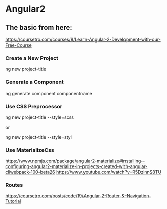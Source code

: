# Angular2

## The basic from here:

https://coursetro.com/courses/8/Learn-Angular-2-Development-with-our-Free-Course

### Create a New Project

ng new project-title

### Generate a Component

ng generate component componentname

### Use CSS Preprocessor

ng new project-title --style=scss

or

ng new project-title --style=styl

### Use MaterializeCss

https://www.npmjs.com/package/angular2-materialize#installing--configuring-angular2-materialize-in-projects-created-with-angular-cliwebpack-100-beta26
https://www.youtube.com/watch?v=R5DzlnnS8TU

### Routes

https://coursetro.com/posts/code/19/Angular-2-Router-&-Navigation-Tutorial
